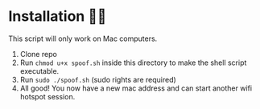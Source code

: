 # Installation 👩‍🚀
This script will only work on Mac computers.

1. Clone repo
2. Run `chmod u+x spoof.sh` inside this directory to make the shell script executable.
3. Run `sudo ./spoof.sh` (sudo rights are required)
4. All good! You now have a new mac address and can start another wifi hotspot session.
